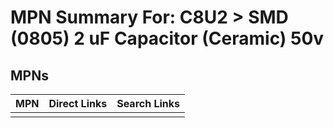 



# MPN Summary For: C8U2 > SMD (0805) 2 uF Capacitor (Ceramic) 50v

## MPNs
  

|MPN|Direct Links|Search Links|
| :--- | :--- | :--- |
||||
